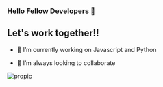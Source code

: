 ### Hello Fellow Developers 👋

## Let's work together!!

- 🔭 I’m currently working on Javascript and Python 

- 👯 I’m always looking to collaborate 



![propic](https://user-images.githubusercontent.com/86543368/183298856-3561b83c-c365-480e-b34e-40b3fdd22a55.jpeg)
